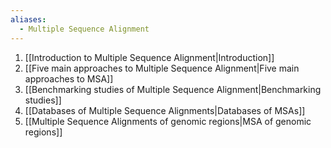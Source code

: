 ```yaml
---
aliases:
  - Multiple Sequence Alignment
---
```


1. [[Introduction to Multiple Sequence Alignment|Introduction]]
2. [[Five main approaches to Multiple Sequence Alignment|Five main approaches to MSA]]
3. [[Benchmarking studies of Multiple Sequence Alignment|Benchmarking studies]]
4. [[Databases of Multiple Sequence Alignments|Databases of MSAs]]
5. [[Multiple Sequence Alignments of genomic regions|MSA of genomic regions]]